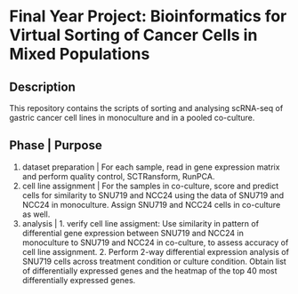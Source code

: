 # Final Year Project: Bioinformatics for Virtual Sorting of Cancer Cells in Mixed Populations

## Description
This repository contains the scripts of sorting and analysing scRNA-seq of gastric cancer cell lines in monoculture and in a pooled co-culture. 


Phase | Purpose
---------------
1. dataset preparation | For each sample, read in gene expression matrix and perform quality control, SCTRansform, RunPCA.
2. cell line assignment | For the samples in co-culture, score and predict cells for similarity to SNU719 and NCC24 using the data of SNU719 and NCC24 in monoculture. Assign SNU719 and NCC24 cells in co-culture as well.
3. analysis | 1. verify cell line assigment: Use similarity in pattern of differential gene expression between SNU719 and NCC24 in monoculture to SNU719 and NCC24 in co-culture, to assess accuracy of cell line assignment. 2. Perform 2-way differential expression analysis of SNU719 cells across treatment condition or culture condition. Obtain list of differentially expressed genes and the heatmap of the top 40 most differentially expressed genes.

